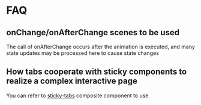 # FAQ

## onChange/onAfterChange scenes to be used

The call of onAfterChange occurs after the animation is executed, and many state updates may be processed here to cause state changes

## How tabs cooperate with sticky components to realize a complex interactive page

You can refer to [sticky-tabs](/#/components/sticky-tabs) composite component to use
